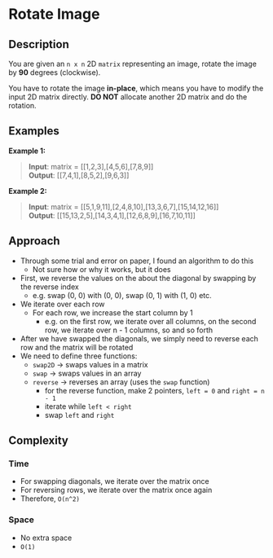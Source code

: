 # Rotate Image
## Description
You are given an `n x n` 2D `matrix` representing an image, rotate the image by **90** degrees (clockwise).

You have to rotate the image **in-place**, which means you have to modify the input 2D matrix directly. **DO NOT** allocate another 2D matrix and do the rotation.

## Examples
**Example 1:**
> **Input**: matrix = [[1,2,3],[4,5,6],[7,8,9]]   
**Output**: [[7,4,1],[8,5,2],[9,6,3]] 


**Example 2:**
> **Input**: matrix = [[5,1,9,11],[2,4,8,10],[13,3,6,7],[15,14,12,16]]    
**Output**: [[15,13,2,5],[14,3,4,1],[12,6,8,9],[16,7,10,11]]

## Approach
- Through some trial and error on paper, I found an algorithm to do this
  + Not sure how or why it works, but it does
- First, we reverse the values on the about the diagonal by swapping by the reverse index
  + e.g. swap (0, 0) with (0, 0), swap (0, 1) with (1, 0) etc. 
- We iterate over each row
  + For each row, we increase the start column by 1
    - e.g. on the first row, we iterate over all columns, on the second row, we iterate over n - 1 columns, so and so forth
- After we have swapped the diagonals, we simply need to reverse each row and the matrix will be rotated
- We need to define three functions:
  + `swap2D` -> swaps values in a matrix
  + `swap` -> swaps values in an array
  + `reverse` -> reverses an array (uses the `swap` function)
    - for the reverse function, make 2 pointers, `left = 0` and `right = n - 1`
    - iterate while `left < right`
    - swap `left` and `right`

## Complexity
### Time
- For swapping diagonals, we iterate over the matrix once
- For reversing rows, we iterate over the matrix once again
- Therefore, `O(n^2)`

### Space
- No extra space
- `O(1)`